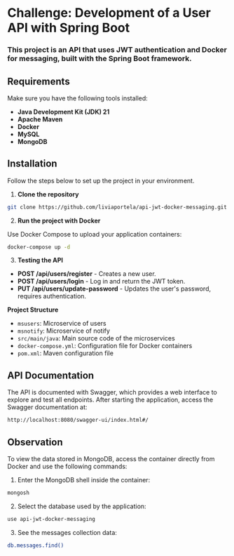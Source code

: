 # Challenge: Development of a User API with Spring Boot

### This project is an API that uses JWT authentication and Docker for messaging, built with the Spring Boot framework.

## Requirements
Make sure you have the following tools installed:

- **Java Development Kit (JDK) 21**
- **Apache Maven**
- **Docker**
- **MySQL**
- **MongoDB**

## Installation
Follow the steps below to set up the project in your environment.

1. **Clone the repository**
```bash
git clone https://github.com/liviaportela/api-jwt-docker-messaging.git
```

2. **Run the project with Docker**

Use Docker Compose to upload your application containers:
```bash
docker-compose up -d
```

3. **Testing the API**
- **POST /api/users/register** - Creates a new user.
- **POST /api/users/login** - Log in and return the JWT token.
- **PUT /api/users/update-password** - Updates the user's password, requires authentication.

**Project Structure**
- `msusers`: Microservice of users
- `msnotify`: Microservice of notify
- `src/main/java`: Main source code of the microservices
- `docker-compose.yml`: Configuration file for Docker containers
- `pom.xml`: Maven configuration file

## API Documentation

The API is documented with Swagger, which provides a web interface to explore and test all endpoints.
After starting the application, access the Swagger documentation at:
```bash
http://localhost:8080/swagger-ui/index.html#/
```

## Observation

To view the data stored in MongoDB, access the container directly from Docker and use the following commands:
1. Enter the MongoDB shell inside the container:
```bash
mongosh
```

2. Select the database used by the application:
```bash
use api-jwt-docker-messaging
```

3. See the messages collection data:
```bash
db.messages.find()
```
